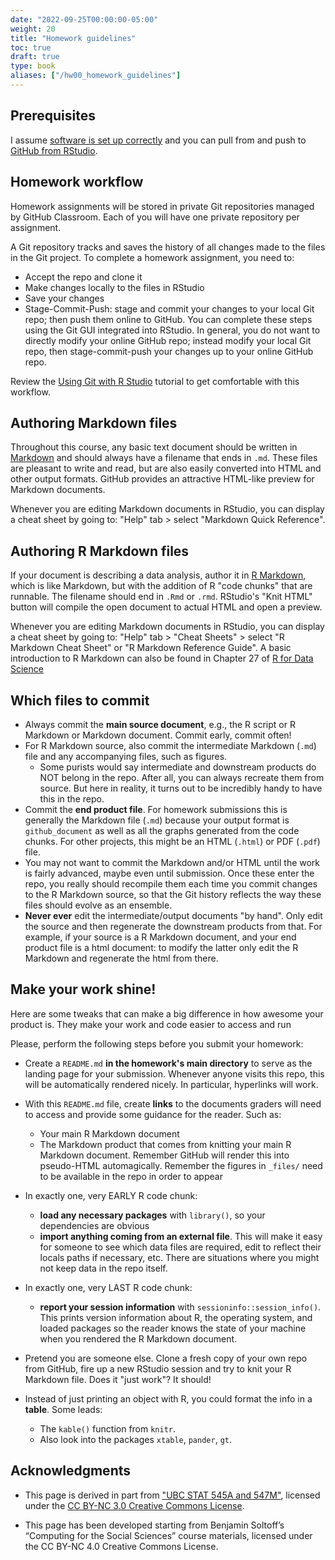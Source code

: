 ```yaml
---
date: "2022-09-25T00:00:00-05:00"
weight: 20
title: "Homework guidelines"
toc: true
draft: true
type: book
aliases: ["/hw00_homework_guidelines"]
---
```


## Prerequisites

I assume [software is set up correctly](/setup/) and you can pull from and push to [GitHub from RStudio](/setup/git/git-with-rstudio/).

## Homework workflow

Homework assignments will be stored in private Git repositories managed by GitHub Classroom. Each of you will have one private repository per assignment. 

A Git repository tracks and saves the history of all changes made to the files in the Git project. To complete a homework assignment, you need to:

* Accept the repo and clone it
* Make changes locally to the files in RStudio
* Save your changes
* Stage-Commit-Push: stage and commit your changes to your local Git repo; then push them online to GitHub. You can complete these steps using the Git GUI integrated into RStudio. In general, you do not want to directly modify your online GitHub repo; instead modify your local Git repo, then stage-commit-push your changes up to your online GitHub repo. 

Review the [Using Git with R Studio](/setup/git/git-with-rstudio/) tutorial to get comfortable with this workflow. 

## Authoring Markdown files

Throughout this course, any basic text document should be written in [Markdown](http://daringfireball.net/projects/markdown/basics) and should always have a filename that ends in `.md`. These files are pleasant to write and read, but are also easily converted into HTML and other output formats. GitHub provides an attractive HTML-like preview for Markdown documents. 

Whenever you are editing Markdown documents in RStudio, you can display a cheat sheet by going to: "Help" tab > select "Markdown Quick Reference".

## Authoring R Markdown files

If your document is describing a data analysis, author it in [R Markdown](http://rmarkdown.rstudio.com), which is like Markdown, but with the addition of R "code chunks" that are runnable. The filename should end in `.Rmd` or `.rmd`. RStudio's "Knit HTML" button will compile the open document to actual HTML and open a preview.

Whenever you are editing Markdown documents in RStudio, you can display a cheat sheet by going to: "Help" tab > "Cheat Sheets" > select "R Markdown Cheat Sheet" or "R Markdown Reference Guide". A basic introduction to R Markdown can also be found in Chapter 27 of [R for Data Science](http://r4ds.had.co.nz/r-markdown.html)

## Which files to commit 

* Always commit the **main source document**, e.g., the R script or R Markdown or Markdown document. Commit early, commit often!
* For R Markdown source, also commit the intermediate Markdown (`.md`) file and any accompanying files, such as figures.
    * Some purists would say intermediate and downstream products do NOT belong in the repo. After all, you can always recreate them from source. But here in reality, it turns out to be incredibly handy to have this in the repo.
* Commit the **end product file**. For homework submissions this is generally the Markdown file (`.md`) because your output format is `github_document` as well as all the graphs generated from the code chunks. For other projects, this might be an HTML (`.html`) or PDF (`.pdf`) file.
* You may not want to commit the Markdown and/or HTML until the work is fairly advanced, maybe even until submission. Once these enter the repo, you really should recompile them each time you commit changes to the R Markdown source, so that the Git history reflects the way these files should evolve as an ensemble.
* **Never ever** edit the intermediate/output documents "by hand". Only edit the source and then regenerate the downstream products from that. For example, if your source is a R Markdown document, and your end product file is a html document: to modify the latter only edit the R Markdown and regenerate the html from there.

## Make your work shine!

Here are some tweaks that can make a big difference in how awesome your product is. They make your work and code easier to access and run

Please, perform the following steps before you submit your homework:

* Create a `README.md` **in the homework's main directory** to serve as the landing page for your submission. Whenever anyone visits this repo, this will be automatically rendered nicely. In particular, hyperlinks will work.

* With this `README.md` file, create **links** to the documents graders will need to access and provide some guidance for the reader. Such as:
    * Your main R Markdown document
    * The Markdown product that comes from knitting your main R Markdown document. Remember GitHub will render this into pseudo-HTML automagically. Remember the figures in `_files/` need to be available in the repo in order to appear

* In exactly one, very EARLY R code chunk:
  * **load any necessary packages** with `library()`, so your dependencies are obvious
  * **import anything coming from an external file**. This will make it easy for someone to see which data files are required, edit to reflect their locals paths if necessary, etc. There are situations where you might not keep data in the repo itself.

* In exactly one, very LAST R code chunk:
  * **report your session information** with  `sessioninfo::session_info()`. This prints version information about R, the operating system, and loaded packages so the reader knows the state of your machine when you rendered the R Markdown document. 

* Pretend you are someone else. Clone a fresh copy of your own repo from GitHub, fire up a new RStudio session and try to knit your R Markdown file. Does it "just work"? It should!

* Instead of just printing an object with R, you could format the info in a **table**. Some leads:
  * The `kable()` function from `knitr`.
  * Also look into the packages `xtable`, `pander`, `gt`.

<!--

An R chunk with `sessioninfo::session_info()` will produce something that looks like this:
    
    ```
    ## function (pkgs = c("loaded", "attached", "installed")[1], include_base = FALSE, 
    ##     info = c("auto", "all", "platform", "packages", "python", 
    ##         "external"), dependencies = NA, to_file = FALSE) 
    ## {
    ##     if (missing(info)) 
    ##         info <- "auto"
    ##     choices <- c("platform", "packages", "python", "external")
    ##     if (info != "auto" && info != "all") {
    ##         info <- match.arg(info, choices, several.ok = TRUE)
    ##     }
    ##     if ("all" %in% info) {
    ##         info <- choices
    ##     }
    ##     else if ("auto" %in% info) {
    ##         info <- c("platform", "packages", if (should_show_python(pkgs)) "python")
    ##     }
    ##     stopifnot(is_flag(to_file) || is_string(to_file))
    ##     if (is_flag(to_file) && to_file) 
    ##         to_file <- "session-info.txt"
    ##     si <- structure(drop_null(list(platform = if ("platform" %in% 
    ##         info) platform_info(), packages = if ("packages" %in% 
    ##         info) {
    ##         package_info(pkgs, include_base = include_base, dependencies = dependencies)
    ##     }, external = if ("external" %in% info) external_info(), 
    ##         python = if ("python" %in% info) python_info())), class = c("session_info", 
    ##         "list"))
    ##     if (is_string(to_file)) {
    ##         old <- options(cli.num_colors = 1)
    ##         on.exit(options(old), add = TRUE)
    ##         writeLines(format(si), to_file)
    ##         invisible(si)
    ##     }
    ##     else {
    ##         si
    ##     }
    ## }
    ## <bytecode: 0x0000000014d00f68>
    ## <environment: namespace:sessioninfo>
    ```
{{< tweet 464132152347475968 >}}

These steps reduce the friction for graders to get the hard-working source code (the `.R` or `.Rmd` file) **and** the front-facing report (`.md` or `.html`).

-->


## Acknowledgments


* This page is derived in part from ["UBC STAT 545A and 547M"](http://stat545.com), licensed under the [CC BY-NC 3.0 Creative Commons License](https://creativecommons.org/licenses/by-nc/3.0/).

* This page has been developed starting from Benjamin Soltoff’s “Computing for the Social Sciences” course materials, licensed under the CC BY-NC 4.0 Creative Commons License.
